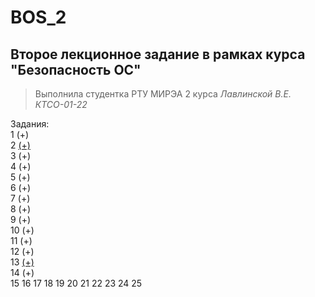 # BOS_2
## Второе лекционное задание в рамках курса "Безопасность ОС" 
> Выполнила студентка РТУ МИРЭА 2 курса _Лавлинской В.Е. КТСО-01-22_

Задания:  
1 (+)  
2 [(+)](https://github.com/mrlentics/BOS_2/blob/main/.gitignore)  
3 (+)  
4 (+)  
5 (+)  
6 (+)  
7 (+)  
8 (+)  
9 (+)  
10 (+)  
11 (+)  
12 (+)  
13 [(+)](https://github.com/mrlentics/BOS_2/tree/main/mysyslog)  
14 (+)  
15
16
17
18
19
20
21
22
23
24
25






